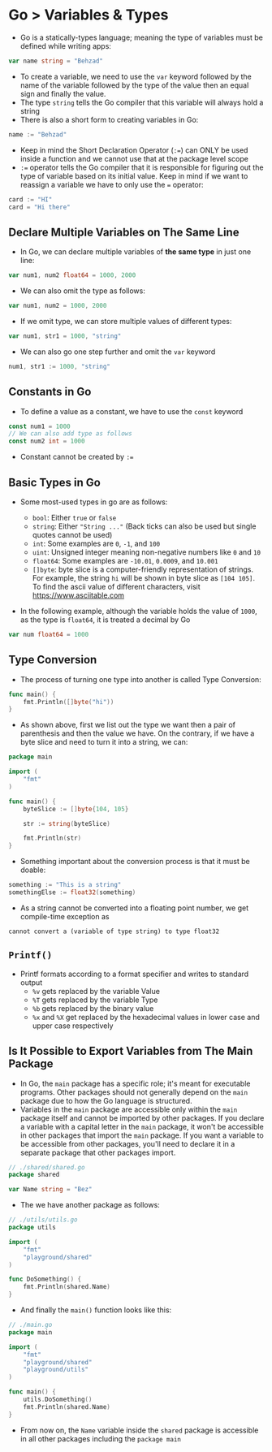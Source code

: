 # Go > Variables & Types

-   Go is a statically-types language; meaning the type of variables must be defined while writing apps:

```go
var name string = "Behzad"
```

-   To create a variable, we need to use the `var` keyword followed by the name of the variable followed by the type of the value then an equal sign and finally the value.
-   The type `string` tells the Go compiler that this variable will always hold a string
-   There is also a short form to creating variables in Go:

```go
name := "Behzad"
```

-   Keep in mind the Short Declaration Operator (`:=`) can ONLY be used inside a function and we cannot use that at the package level scope
-   `:=` operator tells the Go compiler that it is responsible for figuring out the type of variable based on its initial value. Keep in mind if we want to reassign a variable we have to only use the `=` operator:

```go
card := "HI"
card = "Hi there"
```

## Declare Multiple Variables on The Same Line

-   In Go, we can declare multiple variables of **the same type** in just one line:

```go
var num1, num2 float64 = 1000, 2000
```

-   We can also omit the type as follows:

```go
var num1, num2 = 1000, 2000
```

-   If we omit type, we can store multiple values of different types:

```go
var num1, str1 = 1000, "string"
```

-   We can also go one step further and omit the `var` keyword

```go
num1, str1 := 1000, "string"
```

## Constants in Go

-   To define a value as a constant, we have to use the `const` keyword

```go
const num1 = 1000
// We can also add type as follows
const num2 int = 1000
```

-   Constant cannot be created by `:=`

## Basic Types in Go

-   Some most-used types in go are as follows:

    -   `bool`: Either `true` or `false`
    -   `string`: Either `"String ..."` (Back ticks can also be used but single quotes cannot be used)
    -   `int`: Some examples are `0`, `-1`, and `100`
    -   `uint`: Unsigned integer meaning non-negative numbers like `0` and `10`
    -   `float64`: Some examples are `-10.01`, `0.0009`, and `10.001`
    -   `[]byte`: byte slice is a computer-friendly representation of strings. For example, the string `hi` will be shown in byte slice as `[104 105]`. To find the ascii value of different characters, visit https://www.asciitable.com

-   In the following example, although the variable holds the value of `1000`, as the type is `float64`, it is treated a decimal by Go

```go
var num float64 = 1000
```

## Type Conversion

-   The process of turning one type into another is called Type Conversion:

```go
func main() {
	fmt.Println([]byte("hi"))
}
```

-   As shown above, first we list out the type we want then a pair of parenthesis and then the value we have. On the contrary, if we have a byte slice and need to turn it into a string, we can:

```go
package main

import (
	"fmt"
)

func main() {
	byteSlice := []byte{104, 105}

	str := string(byteSlice)

	fmt.Println(str)
}
```

-   Something important about the conversion process is that it must be doable:

```go
something := "This is a string"
somethingElse := float32(something)
```

-   As a string cannot be converted into a floating point number, we get compile-time exception as

```text
cannot convert a (variable of type string) to type float32
```

## `Printf()`

-   Printf formats according to a format specifier and writes to standard output
    -   `%v` gets replaced by the variable Value
    -   `%T` gets replaced by the variable Type
    -   `%b` gets replaced by the binary value
    -   `%x` and `%X` get replaced by the hexadecimal values in lower case and upper case respectively


## Is It Possible to Export Variables from The Main Package

- In Go, the `main` package has a specific role; it's meant for executable programs. Other packages should not generally depend on the `main` package due to how the Go language is structured.
-   Variables in the `main` package are accessible only within the `main` package itself and cannot be imported by other packages. If you declare a variable with a capital letter in the `main` package, it won't be accessible in other packages that import the `main` package. If you want a variable to be accessible from other packages, you'll need to declare it in a separate package that other packages import.

```go
// ./shared/shared.go
package shared

var Name string = "Bez"
```

-   The we have another package as follows:

```go
// ./utils/utils.go
package utils

import (
	"fmt"
	"playground/shared"
)

func DoSomething() {
	fmt.Println(shared.Name)
}
```

-   And finally the `main()` function looks like this:

```go
// ./main.go
package main

import (
	"fmt"
	"playground/shared"
	"playground/utils"
)

func main() {
	utils.DoSomething()
	fmt.Println(shared.Name)
}
```

-   From now on, the `Name` variable inside the `shared` package is accessible in all other packages including the `package main`
